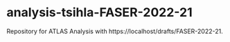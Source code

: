 # analysis-tsihla-FASER-2022-21
Repository for ATLAS Analysis with https://localhost/drafts/FASER-2022-21.
